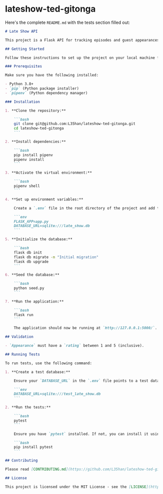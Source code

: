 # lateshow-ted-gitonga
Here's the complete `README.md` with the tests section filled out:

```markdown
# Late Show API

This project is a Flask API for tracking episodes and guest appearances on a show. The API allows for CRUD operations on episodes, guests, and appearances, with data validation and relationships between models.

## Getting Started

Follow these instructions to set up the project on your local machine for development and testing purposes.

### Prerequisites

Make sure you have the following installed:

- Python 3.8+
- `pip` (Python package installer)
- `pipenv` (Python dependency manager)

### Installation

1. **Clone the repository:**

    ```bash
    git clone git@github.com:L35han/lateshow-ted-gitonga.git
    cd lateshow-ted-gitonga
    ```

2. **Install dependencies:**

    ```bash
    pip install pipenv
    pipenv install
    ```

3. **Activate the virtual environment:**

    ```bash
    pipenv shell
    ```

4. **Set up environment variables:**

    Create a `.env` file in the root directory of the project and add the following:

    ```env
    FLASK_APP=app.py
    DATABASE_URL=sqlite:///late_show.db
    ```

5. **Initialize the database:**

    ```bash
    flask db init
    flask db migrate -m "Initial migration"
    flask db upgrade
    ```

6. **Seed the database:**

    ```bash
    python seed.py
    ```

7. **Run the application:**

    ```bash
    flask run
    ```

    The application should now be running at `http://127.0.0.1:5000/`.

## Validation

- `Appearance` must have a `rating` between 1 and 5 (inclusive).

## Running Tests

To run tests, use the following command:

1. **Create a test database:**

    Ensure your `DATABASE_URL` in the `.env` file points to a test database.

    ```env
    DATABASE_URL=sqlite:///test_late_show.db
    ```

2. **Run the tests:**

    ```bash
    pytest
    ```

    Ensure you have `pytest` installed. If not, you can install it using:

    ```bash
    pip install pytest
    ```

## Contributing

Please read [CONTRIBUTING.md](https://github.com/L35han/lateshow-ted-gitonga/blob/main/CONTRIBUTING.md) for details on the code of conduct, and the process for submitting pull requests.

## License

This project is licensed under the MIT License - see the [LICENSE](https://github.com/L35han/lateshow-ted-gitonga/blob/main/LICENSE) file for details.
```
